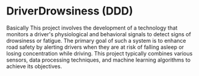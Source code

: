 # DriverDrowsiness (DDD)
  Basically This project involves the development of a technology that monitors a driver's physiological and behavioral signals to detect signs of drowsiness or fatigue. The primary goal of such a system is to enhance road safety by alerting drivers when they are at risk of falling asleep or losing concentration while driving. This project typically combines various sensors, data processing techniques, and machine learning algorithms to achieve its objectives.
